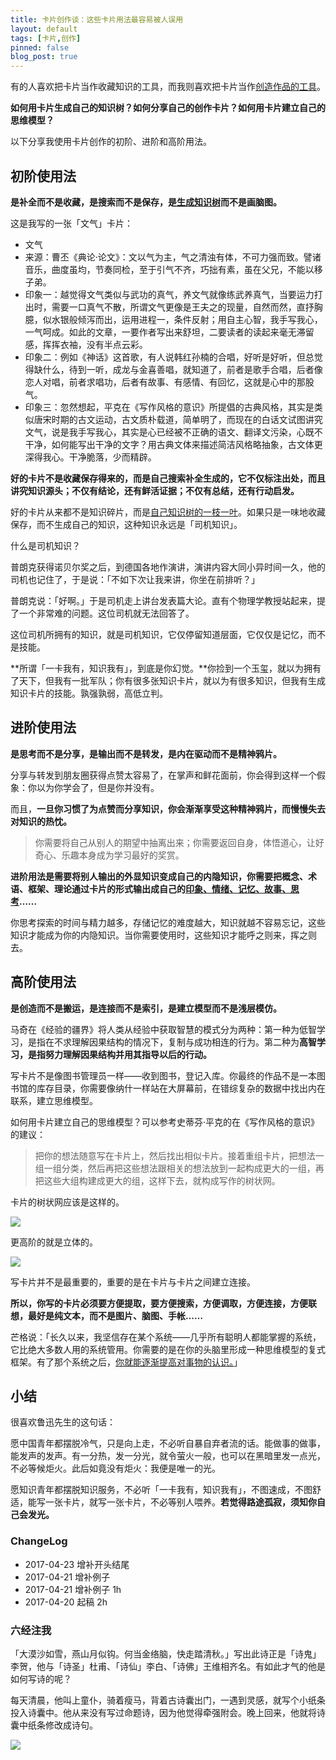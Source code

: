 ```yaml
---
title: 卡片创作谈：这些卡片用法最容易被人误用
layout: default
tags: [卡片,创作]
pinned: false
blog_post: true
---
```



有的人喜欢把卡片当作收藏知识的工具，而我则喜欢把卡片当作[创造作品的工具](http://mp.weixin.qq.com/s?__biz=MzA4MTQ0NDQxNg==&mid=2650639168&idx=1&sn=a612b22c336488479b91505978feab40&chksm=879dc06fb0ea497984d5760371bd8e5c0e6b050a8237c7859f48bdc72141650eab719eb6e7f5#rd)。

**如何用卡片生成自己的知识树？如何分享自己的创作卡片？如何用卡片建立自己的思维模型？**

以下分享我使用卡片创作的初阶、进阶和高阶用法。

## 初阶使用法

**是补全而不是收藏，是搜索而不是保存，是[生成知识树](https://mp.weixin.qq.com/s?__biz=MzA4MTQ0NDQxNg==&mid=2650639234&idx=1&sn=07a0f57145662d6f508594d26991edb2&chksm=879dc0adb0ea49bb39dd0973815014f5d309834549979aa3514c82cdbcf9b3b4f43636604d24#rd)而不是画脑图。**

这是我写的一张「文气」卡片：

* 文气
* 来源：曹丕《典论·论文》：文以气为主，气之清浊有体，不可力强而致。譬诸音乐，曲度虽均，节奏同检，至于引气不齐，巧拙有素，虽在父兄，不能以移子弟。
* 印象一：越觉得文气类似与武功的真气，养文气就像练武养真气，当要运力打出时，需要一口真气不散，所谓文气更像是王夫之的现量，自然而然，直抒胸臆，似水银般倾泻而出，运用进程一，条件反射；用自主心智，我手写我心，一气呵成。如此的文章，一要作者写出来舒坦，二要读者的读起来毫无滞留感，挥挥衣袖，没有半点云彩。
* 印象二：例如《神话》这首歌，有人说韩红孙楠的合唱，好听是好听，但总觉得缺什么，待到一听，成龙与金喜善唱，就知道了，前者是歌手合唱，后者像恋人对唱，前者求唱功，后者有故事、有感情、有回忆，这就是心中的那股气。
* 印象三：忽然想起，平克在《写作风格的意识》所提倡的古典风格，其实是类似唐宋时期的古文运动，古文质朴载道，简单明了，而现在的白话文试图讲究文气，说是我手写我心，其实是心已经被不正确的语文、翻译文污染，心既不干净，如何能写出干净的文字？用古典文体来描述简洁风格略抽象，古文体更深得我心。干净脆落，少而精辟。

**好的卡片不是收藏保存得来的，而是自己搜索补全生成的，它不仅标注出处，而且讲究知识源头；不仅有结论，还有鲜活证据；不仅有总结，还有行动启发。**

好的卡片从来都不是知识碎片，而是[自己知识树的一枝一叶](http://mp.weixin.qq.com/s?__biz=MzA4MTQ0NDQxNg==&mid=2650639213&idx=1&sn=aaacd51149adb15d9e567ee472f4cef3&chksm=879dc042b0ea4954c8db1d82a5bc6770acc00d476d24a14074eaf5d2268ddb9dba8197e286d1#rd)。如果只是一味地收藏保存，而不生成自己的知识，这种知识永远是「司机知识」。

什么是司机知识？

普朗克获得诺贝尔奖之后，到德国各地作演讲，演讲内容大同小异时间一久，他的司机也记住了，于是说：「不如下次让我来讲，你坐在前排听？」

普朗克说：「好啊。」于是司机走上讲台发表篇大论。直有个物理学教授站起来，提了一个非常难的问题。这位司机就无法回答了。

这位司机所拥有的知识，就是司机知识，它仅停留知道层面，它仅仅是记忆，而不是技能。

**所谓「一卡我有，知识我有」，到底是你幻觉。**你捡到一个玉玺，就以为拥有了天下，但我有一批军队；你有很多张知识卡片，就以为有很多知识，但我有生成知识卡片的技能。孰强孰弱，高低立判。


## 进阶使用法

**是思考而不是分享，是输出而不是转发，是内在驱动而不是精神鸦片。**

分享与转发到朋友圈获得点赞太容易了，在掌声和鲜花面前，你会得到这样一个假象：你以为你学会了，但是你并没有。

而且，**一旦你习惯了为点赞而分享知识，你会渐渐享受这种精神鸦片，而慢慢失去对知识的热忱。**

> 你需要将自己从别人的期望中抽离出来；你需要返回自身，体悟道心，让好奇心、乐趣本身成为学习最好的奖赏。

**进阶用法是需要将别人输出的外显知识变成自己的内隐知识，你需要把概念、术语、框架、理论通过卡片的形式输出成自己的[印象、情绪、记忆、故事、思考](http://www.yangzhiping.com/psy/nabokov.html)……**

你思考探索的时间与精力越多，存储记忆的难度越大，知识就越不容易忘记，这些知识才能成为你的内隐知识。当你需要使用时，这些知识才能呼之则来，挥之则去。


## 高阶使用法

**是创造而不是搬运，是连接而不是索引，是建立模型而不是浅层模仿。**

马奇在《经验的疆界》将人类从经验中获取智慧的模式分为两种：第一种为低智学习，是指在不求理解因果结构的情况下，复制与成功相连的行为。第二种为**高智学习，是指努力理解因果结构并用其指导以后的行动。**

写卡片不是像图书管理员一样——收到图书，登记入库。你最终的作品不是一本图书馆的库存目录，你需要像纳什一样站在大屏幕前，在错综复杂的数据中找出内在联系，建立思维模型。

如何用卡片建立自己的思维模型？可以参考史蒂芬·平克的在《写作风格的意识》的建议：

> 把你的想法随意写在卡片上，然后找出相似卡片。接着重组卡片，把想法一组一组分类，然后再把这些想法跟相关的想法放到一起构成更大的一组，再把这些大组构建成更大的组，这样下去，就构成写作的树状网。

卡片的树状网应该是这样的。


![](http://openmindclub.qiniudn.com/omt/CardUsage01.jpg)

更高阶的就是立体的。

![](http://openmindclub.qiniudn.com/omt/CardUsage02.jpg)

写卡片并不是最重要的，重要的是在卡片与卡片之间建立连接。

**所以，你写的卡片必须要方便提取，要方便搜索，方便调取，方便连接，方便联想，最好是纯文本，而不是图片、脑图、手帐……**

芒格说：「长久以来，我坚信存在某个系统——几乎所有聪明人都能掌握的系统，它比绝大多数人用的系统管用。你需要的是在你的头脑里形成一种思维模型的复式框架。有了那个系统之后，[你就能逐渐提高对事物的认识。](https://book.douban.com/review/7225217/)」


## 小结

很喜欢鲁迅先生的这句话：

愿中国青年都摆脱冷气，只是向上走，不必听自暴自弃者流的话。能做事的做事，能发声的发声。有一分热，发一分光，就令萤火一般，也可以在黑暗里发一点光，不必等候炬火。此后如竟没有炬火：我便是唯一的光。

愿知识青年都摆脱知识服务，不必听「一卡我有，知识我有」，不图速成，不图舒适，能写一张卡片，就写一张卡片，不必等别人喂养。**若觉得路途孤寂，须知你自己会发光。**


### ChangeLog

- 2017-04-23 增补开头结尾 
- 2017-04-21 增补例子
- 2017-04-21 增补例子 1h
- 2017-04-20 起稿 2h

### 六经注我

「大漠沙如雪，燕山月似钩。何当金络脑，快走踏清秋。」写出此诗正是「诗鬼」李贺，他与「诗圣」杜甫、「诗仙」李白、「诗佛」王维相齐名。有如此才气的他是如何写诗的呢？

每天清晨，他叫上童仆，骑着瘦马，背着古诗囊出门，一遇到灵感，就写个小纸条投入诗囊中。他从来没有写过命题诗，因为他觉得牵强附会。晚上回来，他就将诗囊中纸条修改成诗句。


![](http://openmindclub.qiniudn.com/omt/WeChatAppreciation.jpg)










